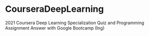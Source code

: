 # CourseraDeepLearning
2021 Coursera Deep Learning Specialization Quiz and Programming Assignment Answer with Google Bootcamp (Ing)
